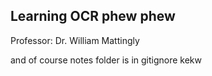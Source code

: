 ## Learning OCR phew phew

Professor: Dr. William Mattingly

and of course notes folder is in gitignore kekw
